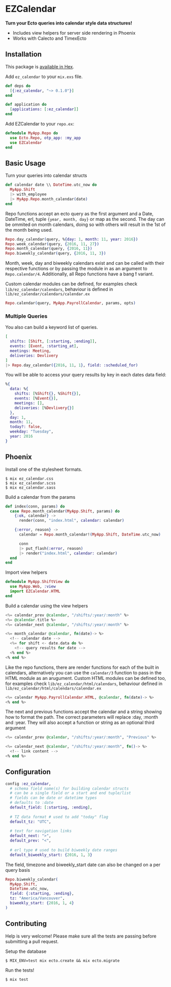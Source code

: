 # EZCalendar

**Turn your Ecto queries into calendar style data structures!**
 * Includes view helpers for server side rendering in Phoenix
 * Works with Calecto and TimexEcto

## Installation

This package is [available in Hex](https://hex.pm/packages/ez_calendar).

Add `ez_calendar` to your `mix.exs` file.
```elixir
def deps do
  [{:ez_calendar, "~> 0.1.0"}]
end

def application do
  [applications: [:ez_calendar]]
end
```

Add EZCalendar to your `repo.ex`:
```elixir
defmodule MyApp.Repo do
  use Ecto.Repo, otp_app: :my_app
  use EZCalendar
end
```

## Basic Usage
Turn your queries into calendar structs 
```elixir
def calendar date \\ DateTime.utc_now do
  MyApp.Shift
  |> with_employee
  |> MyApp.Repo.month_calendar(date)
end
```
Repo functions accept an ecto query as the first argument and a Date, DateTime, erl, tuple `{year, month, day}` or map as the second. The day can be ommited on month calendars, doing so with others will result in the 1st of the month being used.
```elixir
Repo.day_calendar(query, %{day: 1, month: 11, year: 2016})
Repo.week_calendar(query, {2016, 11, 27})
Repo.month_calendar(query, {2016, 11})
Repo.biweekly_calendar(query, {2016, 11, 3})
```

Month, week, day and biweekly calendars exist and can be called with their respective functions or by passing the module in as an argument to `Repo.calendar/4`. Additionally, all Repo functions have a bang **!** variant.

Custom calendar modules can be defined, for examples check `lib/ez_calendar/calendars`, behaviour is defined in `lib/ez_calendar/calendars/calendar.ex`
```elixir
Repo.calendar(query, MyApp.PayrollCalendar, params, opts)
```
### Multiple Queries
You also can build a keyword list of queries.
```elixir
[
  shifts: [Shift, [:starting, :ending]],
  events: [Event, :starting_at],
  meetings: Meeting,
  deliveries: Devlivery
]
|> Repo.day_calendar({2016, 11, 1}, field: :scheduled_for)
```

You will be able to access your query results by key in each dates data field:
```elixir
%{
  data: %{
    shifts: [%Shift{}, %Shift{}],
    events: [%Event{}],
    meetings: [],
    deliveries: [%Devlivery{}]
  },
  day: 1, 
  month: 11, 
  today?: false, 
  weekday: "Tuesday", 
  year: 2016
}
```
## Phoenix

Install one of the stylesheet formats.

```
$ mix ez_calendar.css
$ mix ez_calendar.scss
$ mix ez_calendar.sass
```

Build a calendar from the params
```elixir
def index(conn, params) do
  case Repo.month_calendar(MyApp.Shift, params) do
    {:ok, calendar} ->
      render(conn, "index.html", calendar: calendar)

    {:error, reason} ->
      calendar = Repo.month_calendar!(MyApp.Shift, DateTime.utc_now)

      conn
      |> put_flash(:error, reason)
      |> render("index.html", calendar: calendar)
  end
end
```

Import view helpers
```elixir
defmodule MyApp.ShiftView do
  use MyApp.Web, :view
  import EZCalendar.HTML
end
```

Build a calendar using the view helpers
```eex
<%= calendar_prev @calendar, "/shifts/:year/:month" %>
<%= @calendar.title %>
<%= calendar_next @calendar, "/shifts/:year/:month" %>

<%= month_calendar @calendar, fn(date)-> %>
  <!-- calendar date -->
  <%= for shift <- date.data do %>
    <!-- query results for date -->
  <% end %> 
<% end %> 
```
Like the repo functions, there are render functions for each of the built in calendars, alternatively you can use the `calendar/3` function to pass in the HTML module as an arugument. Custom HTML modules can be defined too, for examples check `lib/ez_calendar/html/calendars`, behaviour defined in `lib/ez_calendar/html/calendars/calendar.ex`
```eex
<%= calendar MyApp.PayrollCalendar.HTML, @calendar, fn(date)-> %>
<% end %>
```

The next and previous functions accept the calendar and a string showing how to format the path. The correct parameters will replace :day, :month and :year. 
They will also accept a function or string as an optional third argument
```eex
<%= calendar_prev @calendar, "/shifts/:year/:month", "Previous" %>

<%= calendar_next @calendar, "/shifts/:year/:month", fn()-> %>
  <!-- link content -->
<% end %>
```

## Configuration
```elixir
config :ez_calendar, 
  # schema field name(s) for building calendar structs
  # can be a single field or a start and end tuple/list
  # fields can be date or datetime types
  # defaults to :date
  default_field: [:starting, :ending], 
  
  # TZ data format # used to add "today" flag
  default_tz: "UTC", 
  
  # text for navigation links
  default_next: ">",      
  default_prev: "<",   
  
  # erl type # used to build biweekly date ranges
  default_biweekly_start: {2016, 1, 3} 
```
The field, timezone and biweekly_start date can also be changed on a per query basis
```elixir
Repo.biweekly_calendar(
  MyApp.Shift, 
  DateTime.utc_now, 
  field: {:starting, :ending}, 
  tz: "America/Vancouver", 
  biweekly_start: {2016, 1, 4}
)
```

## Contributing
Help is very welcome! Please make sure all the tests are passing before submitting a pull request.

Setup the database
```
$ MIX_ENV=test mix ecto.create && mix ecto.migrate
```
Run the tests!
```
$ mix test
```